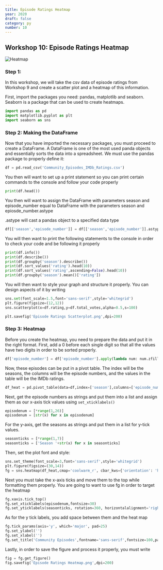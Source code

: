 ```yaml
---
title: Episode Ratings Heatmap
year: 2020
draft: false
category: py
number: 10
---
```


## Workshop 10: Episode Ratings Heatmap

![Heatmap](https://github.com/RoslynCodeClub/clubwebsite/raw/master/workshops/2020-21/Episode%20Ratings%20Heatmap/readme/Episode%20Ratings%20Heatmap.png)

### Step 1:

In this workshop, we will take the csv data of episode ratings from Workshop 9 and create a scatter plot and a heatmap of this information.

First, import the packages you need: pandas, matplotlib and seaborn. Seaborn is a package that can be used to create heatmaps.

```python
import pandas as pd
import matplotlib.pyplot as plt
import seaborn as sns
```

### Step 2: Making the DataFrame

Now that you have imported the necessary packages, you must proceed to create a DataFrame. A DataFrame is one of the most used panda objects and essentially sorts the data into a spreadsheet. We must use the pandas package to properly define it:

```python
df = pd.read_csv('Community_Episodes_IMDb_Ratings.csv')
```

You then will want to set up a print statement so you can print certain commands to the console and follow your code properly

```python
print(df.head())
```

You then will want to assign the DataFrame with parameters season and episode_number equal to DataFrame with the parameters season and epiosde_number.astype

.astype will cast a pandas object to a specified data type

```python
df[['season','episode_number']] = df[['season','episode_number']].astype(str)
```

You will then want to print the following statements to the console in order to check your code and be following it properly

```python
print(df.info())
print(df.describe())
print(df.groupby('season').describe())
print(df.sort_values('rating').head(10))
print(df.sort_values('rating',ascending=False).head(10))
print(df.groupby('season').mean()['rating'])
```

You will then want to style your graph and structure it properly. You can design aspects of it by writing

```python
sns.set(font_scale=1.5,font='sans-serif',style='whitegrid')
plt.figure(figsize=(12,12))
sns.scatterplot(x=df.rating,y=df.total_votes,alpha=0.5,s=100)

plt.savefig('Episode Ratings Scatterplot.png',dpi=200)
```

### Step 3: Heatmap

Before you create the heatmap, you need to prepare the data and put it in the right format.
First, add a 0 before each single digit so that all the values have two digits in order to be sorted properly.

```python
df['episode_number'] = df['episode_number'].apply(lambda num: num.zfill(2)
```

Now, these episodes can be put in a pivot table. The index will be the seasons, the columns will be the episode numbers, and the values in the table will be the IMDb ratings.

```python
df_heat = pd.pivot_table(data=df,index=['season'],columns=['episode_number'],values=['rating'])
```

Next, get the episode numbers as strings and put them into a list and assign them as our x-axis tick values using `set_xticklabels()`

```python
episodenum = [*range(1,26)]
episodenum = [str(x) for x in episodenum]
```

For the y-axis, get the seasons as strings and put them in a list for y-tick values.

```python
seasonticks = [*range(1,7)]
seasonticks = ['Season '+str(x) for x in seasonticks]
```

Then, set the plot font and style:

```python
sns.set_theme(font_scale=3,font='sans-serif',style='whitegrid')
plt.figure(figsize=(30,14))
fg = sns.heatmap(df_heat,cmap='coolwarm_r', cbar_kws={'orientation': 'horizontal', 'label': 'IMDb Rating'}, square=True)
```

Next you must take the x-axis ticks and move them to the top while formatting them properly. You are going to want to use fg in order to target the heatmap

```python
fg.xaxis.tick_top()
fg.set_xticklabels(episodenum,fontsize=30)
fg.set_yticklabels(seasonticks, rotation=360, horizontalalignment='right',fontsize=30)
```

As for the y tick labels, you add space between them and the heat map

```python
fg.tick_params(axis='y', which='major', pad=25)
fg.set_ylabel('')
fg.set_xlabel('')
fg.set_title('Community Episodes',fontname='sans-serif',fontsize=100,pad=100)
```

Lastly, in order to save the figure and process it properly, you must write

```python
fig = fg.get_figure()
fig.savefig('Episode Ratings Heatmap.png',dpi=200)
```
